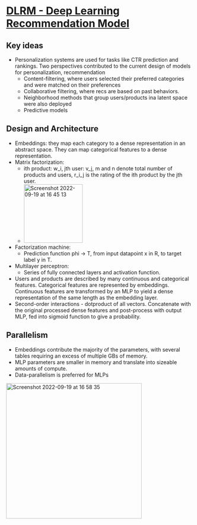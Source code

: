 # [DLRM - Deep Learning Recommendation Model](https://arxiv.org/pdf/1906.00091.pdf)

## Key ideas
* Personalization systems are used for tasks like CTR prediction and rankings. Two perspectives contributed to the current design of models for personalization, recommendation
  *  Content-filtering, where users selected their preferred categories and were matched on their preferences
  *  Collaborative filtering, where recs are based on past behaviors.
    *   Neighborhood methods that group users/products ina latent space were also deployed
  * Predictive models

## Design and Architecture 
* Embeddings: they map each category to a dense representation in an abstract space. They can map categorical features to a dense representation.
* Matrix factorization: 
  * ith product: w_i, jth user: v_j, m and n denote total number of products and users, r_i_j is the rating of the ith product by the jth user.  
  * <img width="158" alt="Screenshot 2022-09-19 at 16 45 13" src="https://user-images.githubusercontent.com/598891/191058284-b37329be-4275-4b90-8a38-814086ce5877.png">
* Factorization machine: 
  * Prediction function phi -> T, from input datapoint x in R, to target label y in T. 
* Multilayer perceptron:
  * Series of fully connected layers and activation function. 
* Users and products are described by many continuous and categorical features. Categorical features are represented by embeddings. Continuous features are transformed by an MLP to yield a dense representation of the same length as the embedding layer. 
* Second-order interactions - dotproduct of all vectors. Concatenate with the original processed dense features and post-process with output MLP, fed into sigmoid function to give a probability.

## Parallelism
* Embeddings contribute the majority of the parameters, with several tables requiring an excess of multiple GBs of memory. 
* MLP parameters are smaller in memory and translate into sizeable amounts of compute. 
* Data-parallelism is preferred for MLPs
<img width="365" alt="Screenshot 2022-09-19 at 16 58 35" src="https://user-images.githubusercontent.com/598891/191061041-c365f444-e20f-472c-8215-9fb797ba8b06.png">
